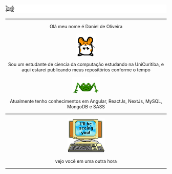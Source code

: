 <div align=center>
   
<img src='./assets/runcat.gif'>

<hr>
   <p>Olá meu nome é Daniel de Oliveira</p> 
<img src='./assets/hamster.gif'>
<br>
   <p>Sou um estudante de ciencia da computação estudando na UniCuritiba, e aqui estarei publicando meus repositórios conforme o tempo</p> 
<img src='./assets/sapo.gif'>   
 
   <p>Atualmente tenho conhecimentos em Angular, ReactJs, NextJs, MySQL, MongoDB e SASS</p> 

<hr>   
   
<img src='./assets/pc.gif'>   
   
vejo você em uma outra hora
</div>

<hr>
